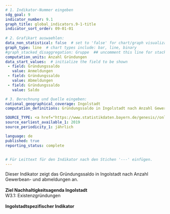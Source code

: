 ```yaml
---
# 1. Indikator-Nummer eingeben 
sdg_goal: 9 
indicator_number: 9.1
graph_title: global_indicators.9-1-title
indicator_sort_order: 09-01-01
 
# 2. Grafikart auswaehlen: 
data_non_statistical: false  # set to 'false' for chart/graph visualization 
graph_type: line  # chart types include: bar, line, binary 
#graph_stacked_disaggregation: Gruppe  ## uncomment this line for stacked bars. eplace 'Geschlecht' with the field of aggregation. 
computation_units: Anzahl Gründungen
data_start_values:  # initialize the field to be shown  
 - field: Gründungssaldo 
   value: Anmeldungen 
 - field: Gründungssaldo 
   value: Abmeldungen
 - field: Gründungssaldo
   value: Saldo

# 3. Berechnung und Quelle eingeben: 
national_geographical_coverage: Ingolstadt 
computation_definitions: Gründungssaldo in Ingolstadt nach Anzahl Gewerbean- und abmeldungen

SOURCE_TYPE: <a href="https://www.statistikdaten.bayern.de/genesis//online?operation=table&code=52311-905z&bypass=true&levelindex=1&levelid=1727101171691#abreadcrumb">Bayerisches Landesamt für Statistik</a> # data source  
source_earliest_available_1: 2019
source_periodicity_1: jährlich

language: de   
published: true 
reporting_status: complete
 
 
# Für Leittext für den Indikator nach den Stichen '---' einfügen. 
---
```

Dieser Indikator zeigt das Gründungssaldo in Ingolstadt nach Anzahl Gewerbean- und abmeldungen an.<br>
<br>
<b>Ziel Nachhaltigkeitsagenda Ingolstadt</b><br>
W3.1: Existenzgründungen<br>
<br>
<b>Ingolstadtspezifischer Indikator</b>
